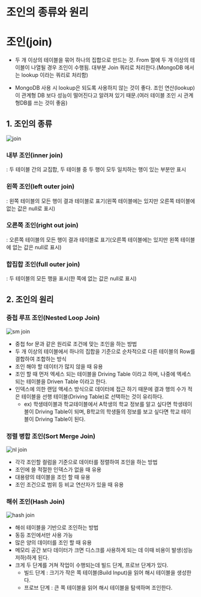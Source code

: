 # 조인의 종류와 원리

# 조인(join)

 - 두 개 이상의 테이블을 묶어 하나의 집합으로 만드는 것.  From 절에 두 개 이상의 테이블이 나열될 경우 조인이 수행됨. 대부분 Join 쿼리로 처리한다.(MongoDB 에서는 lookup 이라는 쿼리로 처리함)

 - MongoDB 사용 시 lookup은 되도록 사용하지 않는 것이 좋다. 조인 연산(lookup)이 관계형 DB 보다 성능이 떨어진다고 알려져 있기 때문.(여러 테이블 조인 시 관계형DB를 쓰는 것이 좋음)

## 1. 조인의 종류

![join](https://user-images.githubusercontent.com/61510481/209055511-0192fd24-6104-48d5-abf7-6abee73ca0d9.jpg)

### 내부 조인(inner join)

: 두 테이블 간의 교집합, 두 테이블 중 두 행이 모두 일치하는 행이 있는 부분만 표시

### 왼쪽 조인(left outer join)

: 왼쪽 테이블의 모든 행이 결과 테이블로 표기(왼쪽 테이블에는 있지만 오른쪽 테이블에 없는 값은 null로 표시)

### 오른쪽 조인(right out join)

: 오른쪽 테이블의 모든 행이 결과 테이블로 표기(오른쪽 테이블에는 있지만 왼쪽 테이블에 없는 값은 null로 표시)

### 합집합 조인(full outer join)

: 두 테이블의 모든 행을 표시(한 쪽에 없는 값은 null로 표시)

## 2. 조인의 원리

### 중첩 루프 조인(Nested Loop Join)

![sm join](https://user-images.githubusercontent.com/61510481/209055153-818b1d78-1e56-4a6a-a6c5-203421810718.png)

- 중첩 for 문과 같은 원리로 조건에 맞는 조인을 하는 방법
- 두 개 이상의 테이블에서 하나의 집합을 기준으로 순차적으로 다른 테이블의 Row를 결합하여 조합하는 방식
- 조인 해야 할 데이터가 많지 않을 때 유용
- 조인 할 때 먼저 엑세스 되는 테이블을 Driving Table 이라고 하며, 나중에 엑세스 되는 테이블을 Driven Table 이라고 한다.
- 인덱스에 의한 랜덤 액세스 방식으로 데이터에 접근 하기 때문에 결과 행의 수가 적은 테이블을 선행 테이블(Driving Table)로 선택하는 것이 유리하다.
    - ex) 학생테이블과 학교테이블에서 A학생의 학교 정보를 알고 싶다면 학생테이블이 Driving Table이 되며, B학교의 학생들의 정보를 보고 싶다면 학교 테이블이 Driving Table이 된다.  

### 정렬 병합 조인(Sort Merge Join)

![nl join](https://user-images.githubusercontent.com/61510481/209055159-53ae9510-1d73-458e-b4b5-d1ee684fe1a7.png)

- 각각 조인할 컬럼을 기준으로 데이터를 정렬하여 조인을 하는 방법
- 조인에 쓸 적절한 인덱스가 없을 때 유용
- 대용량의 테이블을 조인 할 때 유용
- 조인 조건으로 범위 등 비교 연산자가 있을 때 유용  

### 해쉬 조인(Hash Join)

![hash join](https://user-images.githubusercontent.com/61510481/209055452-5c6bc99b-5d51-45c7-ae4a-3848fbcee092.png)

- 해쉬 테이블을 기반으로 조인하는 방법
- 동등  조인에서만 사용 가능
- 많은 양의 데이터를 조인 할 때 유용
- 메모리 공간 보다 데이터가 크면 디스크를 사용하게 되는 데 이때 비용이 발생(성능저하)하게 된다.
- 크게 두 단계를 거쳐 작업이 수행되는데 빌드 단계, 프로브 단계가 있다.
    - 빌드 단계 : 크기가 작은 쪽 테이블(Build Input)을 읽어 해시 테이블을 생성한다.
    - 프로브 단계 : 큰 쪽 테이블을 읽어 해시 테이블을 탐색하며 조인한다.
